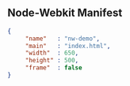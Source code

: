 ##  Node-Webkit Manifest

```json
{
     "name"   : "nw-demo",
     "main"   : "index.html",
     "width"  : 650,
     "height" : 500,
     "frame"  : false
}
```
